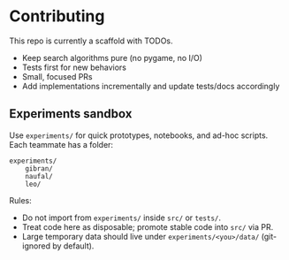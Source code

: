 # Contributing

This repo is currently a scaffold with TODOs.

- Keep search algorithms pure (no pygame, no I/O)
- Tests first for new behaviors
- Small, focused PRs
- Add implementations incrementally and update tests/docs accordingly

## Experiments sandbox

Use `experiments/` for quick prototypes, notebooks, and ad-hoc scripts. Each teammate has a folder:

```
experiments/
	gibran/
	naufal/
	leo/
```

Rules:
- Do not import from `experiments/` inside `src/` or `tests/`.
- Treat code here as disposable; promote stable code into `src/` via PR.
- Large temporary data should live under `experiments/<you>/data/` (git-ignored by default).
